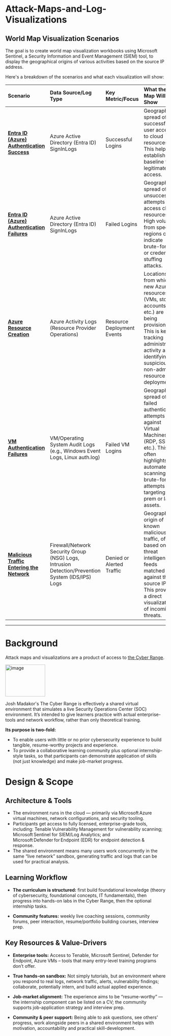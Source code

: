 # Attack-Maps-and-Log-Visualizations
## **World Map Visualization Scenarios**  
The goal is to create world map visualization workbooks using Microsoft Sentinel, a Security Information and Event Management (SIEM) tool, 
to display the geographical origins of various activities based on the source IP address.

Here's a breakdown of the scenarios and what each visualization will show:

| Scenario | Data Source/Log Type | Key Metric/Focus | What the Map Will Show |
| :---- | :---- | :---- | :---- |
| **[Entra ID (Azure) Authentication Success](https://github.com/jacobvasquez92/Attack-Maps-and-Log-Visualizations/blob/main/Entrada%20ID%20(Azure)%20Authentication%20Success.md)** | Azure Active Directory (Entra ID) SignInLogs | Successful Logins | Geographical spread of successful user access to cloud resources. This helps establish a baseline for legitimate access. |
| [**Entra ID (Azure) Authentication Failures**](https://github.com/jacobvasquez92/Attack-Maps-and-Log-Visualizations/blob/main/Entrada%20ID%20(Azure)%20Authentication%20Failures.md) | Azure Active Directory (Entra ID) SignInLogs | Failed Logins | Geographical spread of unsuccessful attempts to access cloud resources. High volume from specific regions can indicate brute-force or credential-stuffing attacks. |
| [**Azure Resource Creation**](https://github.com/jacobvasquez92/Attack-Maps-and-Log-Visualizations/edit/main/Azure%20Resource%20Creation.md) | Azure Activity Logs (Resource Provider Operations) | Resource Deployment Events | Locations from which new Azure resources (VMs, storage accounts, etc.) are being provisioned. This is key for tracking administrative activity and identifying suspicious, non-admin resource deployments. |
| [**VM Authentication Failures**](https://github.com/jacobvasquez92/Attack-Maps-and-Log-Visualizations/blob/main/VM%20Authentication%20Failures.md) | VM/Operating System Audit Logs (e.g., Windows Event Logs, Linux auth.log) | Failed VM Logins | Geographical spread of failed authentication attempts against Virtual Machines (RDP, SSH, etc.). This often highlights automated scanning and brute-force attempts targeting on-prem or IaaS assets. |
| [**Malicious Traffic Entering the Network**](https://github.com/jacobvasquez92/Attack-Maps-and-Log-Visualizations/blob/main/Malicious-Traffic.md) | Firewall/Network Security Group (NSG) Logs, Intrusion Detection/Prevention System (IDS/IPS) Logs | Denied or Alerted Traffic | Geographical origin of known malicious traffic, often based on threat intelligence feeds matched against the source IP. This provides a direct visualization of incoming threats. |
---

# **Background**
Attack maps and visualizations are a product of access to [the Cyber Range](https://www.skool.com/cyber-community).  

<img width="125" height="100" alt="image" src="https://github.com/user-attachments/assets/5667f03a-c836-4602-977b-21e3a71e06cc" />
  
Josh Madakor's The Cyber Range is effectively a shared virtual environment that simulates a live Security Operations Center (SOC) environment. It’s intended to give learners practice with actual enterprise-tools and network workflow, rather than only theoretical training.  

**Its purpose is two-fold:**  
- To enable users with little or no prior cybersecurity experience to build tangible, resume-worthy projects and experience.   
- To provide a collaborative learning community plus optional internship-style tasks, so that participants can demonstrate application of skills (not just knowledge) and make job-market progress.

# **Design & Scope**  
## Architecture & Tools

- The environment runs in the cloud — primarily via Microsoft Azure virtual machines, network configurations, and security tooling. 
- Participants get access to fully licensed, enterprise-grade tools, including: Tenable Vulnerability Management for vulnerability scanning; Microsoft Sentinel for SIEM/Log Analytics; and Microsoft Defender for Endpoint (EDR) for endpoint detection & response. 
- The shared environment means many users work concurrently in the same “live network” sandbox, generating traffic and logs that can be used for practical analysis.

## **Learning Workflow**  

- **The curriculum is structured:** first build foundational knowledge (theory of cybersecurity, foundational concepts, IT fundamentals), then progress into hands-on labs in the Cyber Range, then the optional internship tasks.   

- **Community features:** weekly live coaching sessions, community forums, peer interaction, resume/portfolio building courses, interview prep. 

## **Key Resources & Value-Drivers**

- **Enterprise tools:** Access to Tenable, Microsoft Sentinel, Defender for Endpoint, Azure VMs – tools that many entry-level training programs don’t offer.

- **True hands-on sandbox:** Not simply tutorials, but an environment where you respond to real logs, network traffic, alerts, vulnerability findings; collaborate, potentially intern, and build actual applied experience.

- **Job-market alignment:** The experience aims to be “resume-worthy” — the internship component can be listed on a CV; the community supports job-application strategy and interview prep.

- **Community & peer support:** Being able to ask questions, see others’ progress, work alongside peers in a shared environment helps with motivation, accountability and practical skill-development.
